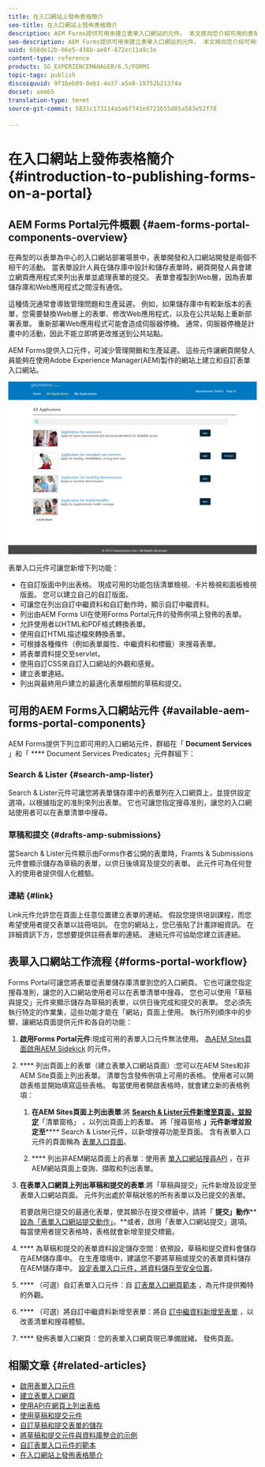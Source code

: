 ```yaml
---
title: 在入口網站上發佈表格簡介
seo-title: 在入口網站上發佈表格簡介
description: AEM Forms提供可用來建立表單入口網站的元件。 本文將向您介紹可用的表單入口網站元件。
seo-description: AEM Forms提供可用來建立表單入口網站的元件。 本文將向您介紹可用的表單入口網站元件。
uuid: 658de12b-66e5-438b-ae8f-872ec11a9c3e
content-type: reference
products: SG_EXPERIENCEMANAGER/6.5/FORMS
topic-tags: publish
discoiquuid: 9f1beb89-8eb1-4e37-a5e8-19752b21374a
docset: aem65
translation-type: tm+mt
source-git-commit: 5831c173114a5a6f741e0721b55d85a583e52f78

---
```



# 在入口網站上發佈表格簡介{#introduction-to-publishing-forms-on-a-portal}

## AEM Forms Portal元件概觀 {#aem-forms-portal-components-overview}

在典型的以表單為中心的入口網站部署場景中，表單開發和入口網站開發是兩個不相干的活動。 當表單設計人員在儲存庫中設計和儲存表單時，網頁開發人員會建立網頁應用程式來列出表單並處理表單的提交。 表單會複製到Web層，因為表單儲存庫和Web應用程式之間沒有通信。

這種情況通常會導致管理問題和生產延遲。 例如，如果儲存庫中有較新版本的表單，您需要替換Web層上的表單、修改Web應用程式，以及在公共站點上重新部署表單。 重新部署Web應用程式可能會造成伺服器停機。 通常，伺服器停機是計畫中的活動，因此不能立即將更改推送到公共站點。

AEM Forms提供入口元件，可減少管理開銷和生產延遲。 這些元件讓網頁開發人員能夠在使用Adobe Experience Manager(AEM)製作的網站上建立和自訂表單入口網站。

![AEM Forms入口網站](assets/aem-forms-portal.png)

表單入口元件可讓您新增下列功能：

* 在自訂版面中列出表格。 現成可用的功能包括清單檢視、卡片檢視和面板檢視版面。 您可以建立自己的自訂版面。
* 可讓您在列出自訂中繼資料和自訂動作時，顯示自訂中繼資料。
* 列出由AEM Forms UI在使用Forms Portal元件的發佈例項上發佈的表單。
* 允許使用者以HTML和PDF格式轉換表單。
* 使用自訂HTML描述檔來轉換表單。
* 可根據各種條件（例如表單屬性、中繼資料和標籤）來搜尋表單。
* 將表單資料提交至servlet。
* 使用自訂CSS來自訂入口網站的外觀和感覺。
* 建立表單連結。
* 列出與最終用戶建立的最適化表單相關的草稿和提交。

## 可用的AEM Forms入口網站元件 {#available-aem-forms-portal-components}

AEM Forms提供下列立即可用的入口網站元件，群組在「 **Document Services** 」和「 **** Document Services Predicates」元件群組下：

### Search &amp; Lister {#search-amp-lister}

Search &amp; Lister元件可讓您將表單儲存庫中的表單列在入口網頁上，並提供設定選項，以根據指定的准則來列出表單。 它也可讓您指定搜尋准則，讓您的入口網站使用者可以在表單清單中搜尋。

### 草稿和提交 {#drafts-amp-submissions}

當Search &amp; Lister元件顯示由Forms作者公開的表單時，Framts &amp; Submissions元件會顯示儲存為草稿的表單，以供日後填寫及提交的表單。 此元件可為任何登入的使用者提供個人化體驗。

### 連結 {#link}

Link元件允許您在頁面上任意位置建立表單的連結。 假設您提供培訓課程，而您希望使用者提交表單以註冊培訓。 在您的網站上，您已張貼了計畫詳細資訊。 在詳細資訊下方，您想要提供註冊表單的連結。 連結元件可協助您建立該連結。

## 表單入口網站工作流程 {#forms-portal-workflow}

Forms Portal可讓您將表單從表單儲存庫清單到您的入口網頁。 它也可讓您指定搜尋准則，讓您的入口網站使用者可以在表單清單中搜尋。 您也可以使用「草稿與提交」元件來顯示儲存為草稿的表單，以供日後完成和提交的表單。 您必須先執行特定的作業集，這些功能才能在「網站」頁面上使用。 執行所列順序中的步驟，讓網站頁面提供元件和各自的功能：

1. **啟用Forms Portal元件**:現成可用的表單入口元件無法使用。 [為AEM Sites頁面啟用AEM Sidekick](/help/forms/using/enabling-forms-portal-components.md) 的元件。
1. **** 列出頁面上的表單（建立表單入口網站頁面）:您可以在AEM Sites和非AEM Site頁面上列出表單。 清單包含發佈例項上可用的表格。 使用者可以開啟表格並開始填寫這些表格。 每當使用者開啟表格時，就會建立新的表格例項：

   1. **在AEM Sites頁面上列出表單**:將 **[Search &amp; Lister元件新增至頁面，並設定](../../forms/using/creating-form-portal-page.md)**「清單窗格」**[](../../forms/using/creating-form-portal-page.md#p-list-pane-p)** ，以列出頁面上的表單。 將「搜尋窗格 **」元件新增並設定至****** Search &amp; Lister元件，以新增搜尋功能至頁面。 含有表單入口元件的頁面稱為 [表單入口頁面](../../forms/using/creating-form-portal-page.md)。

   1. **** 列出非AEM網站頁面上的表單：使用表 [單入口網站搜尋API](/help/forms/using/listing-forms-webpage-using-apis.md) ，在非AEM網站頁面上查詢、擷取和列出表單。

1. **在表單入口網頁上列出草稿和提交的表單**:將「草稿與提交」元件新增及設定至表單入口網站頁面。 元件列出處於草稿狀態的所有表單以及已提交的表單。

   若要啟用已提交的最適化表單，使其顯示在提交標籤中，請將「 **提交」動作****[設為「表單入口網站提交動作」](configuring-submit-actions.md)。**或者，啟用「表單入口網站提交」選項。 每當使用者提交表格時，表格就會新增至提交標籤。

1. **** 為草稿和提交的表單資料設定儲存空間：依預設，草稿和提交資料會儲存在AEM儲存庫中。 在生產環境中，建議您不要將草稿或提交的表單資料儲存在AEM儲存庫中。 [設定表單入口元件，將資料儲存至安全位置](../../forms/using/draft-submission-component.md#customizing-the-storage)。
1. **** （可選）自訂表單入口元件：自 [訂表單入口網頁範本](../../forms/using/customizing-templates-forms-portal-components.md) ，為元件提供獨特的外觀。
1. **** （可選）將自訂中繼資料新增至表單：將自 [訂中繼資料新增至表單](../../forms/using/customizing-templates-forms-portal-components.md) ，以改善清單和搜尋體驗。
1. **** 發佈表單入口網頁：您的表單入口網頁現已準備就緒。 發佈頁面。

## 相關文章 {#related-articles}

* [啟用表單入口元件](/help/forms/using/enabling-forms-portal-components.md)
* [建立表單入口網頁](../../forms/using/creating-form-portal-page.md)
* [使用API在網頁上列出表格](/help/forms/using/listing-forms-webpage-using-apis.md)
* [使用草稿和提交元件](../../forms/using/draft-submission-component.md)
* [自訂草稿和提交表單的儲存](../../forms/using/draft-submission-component.md#customizing-the-storage)
* [將草稿和提交元件與資料庫整合的示例](integrate-draft-submission-database.md)
* [自訂表單入口元件的範本](../../forms/using/customizing-templates-forms-portal-components.md)
* [在入口網站上發佈表格簡介](../../forms/using/introduction-publishing-forms.md)


